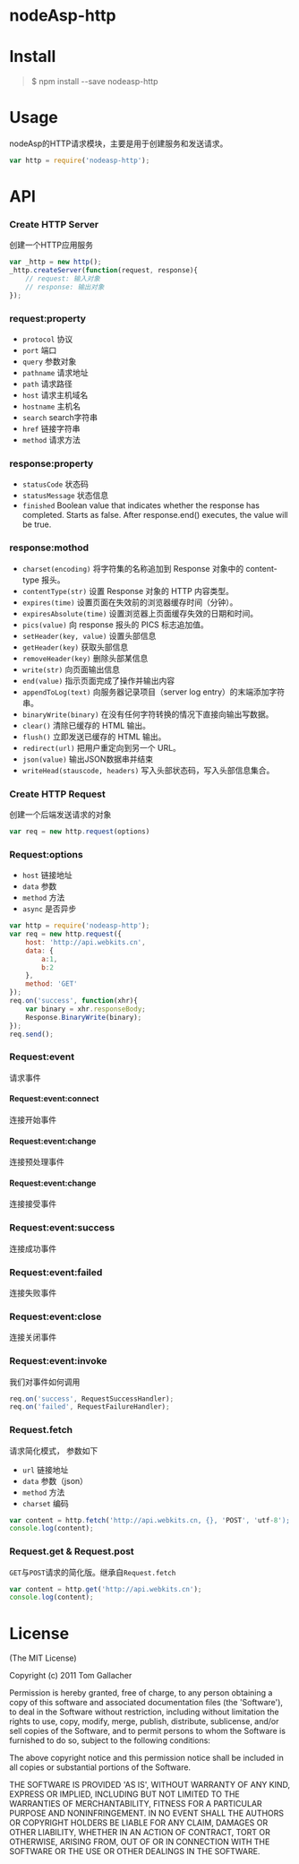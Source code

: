 nodeAsp-http
======================

# Install #

> $ npm install --save nodeasp-http

# Usage #

nodeAsp的HTTP请求模块，主要是用于创建服务和发送请求。

``` javascript
var http = require('nodeasp-http');
```

# API #

### Create HTTP Server ###

创建一个HTTP应用服务

``` javascript
var _http = new http();
_http.createServer(function(request, response){
    // request: 输入对象
    // response: 输出对象
});
```

### request:property ###

  * `protocol` 协议
  * `port` 端口
  * `query` 参数对象
  * `pathname` 请求地址
  * `path` 请求路径
  * `host` 请求主机域名
  * `hostname` 主机名
  * `search` search字符串
  * `href` 链接字符串
  * `method` 请求方法

### response:property ###

  * `statusCode` 状态码
  * `statusMessage` 状态信息
  * `finished` Boolean value that indicates whether the response has completed. Starts as false. After response.end() executes, the value will be true.

### response:mothod ###

  * `charset(encoding)` 将字符集的名称追加到 Response 对象中的 content-type 报头。
  * `contentType(str)` 设置 Response 对象的 HTTP 内容类型。
  * `expires(time)` 设置页面在失效前的浏览器缓存时间（分钟）。
  * `expiresAbsolute(time)` 设置浏览器上页面缓存失效的日期和时间。
  * `pics(value)` 向 response 报头的 PICS 标志追加值。
  * `setHeader(key, value)` 设置头部信息
  * `getHeader(key)` 获取头部信息
  * `removeHeader(key)` 删除头部某信息
  * `write(str)` 向页面输出信息
  * `end(value)` 指示页面完成了操作并输出内容
  * `appendToLog(text)` 向服务器记录项目（server log entry）的末端添加字符串。
  * `binaryWrite(binary)` 在没有任何字符转换的情况下直接向输出写数据。
  * `clear()` 清除已缓存的 HTML 输出。
  * `flush()` 立即发送已缓存的 HTML 输出。
  * `redirect(url)` 把用户重定向到另一个 URL。
  * `json(value)` 输出JSON数据串并结束
  * `writeHead(stauscode, headers)` 写入头部状态码，写入头部信息集合。

### Create HTTP Request ###

创建一个后端发送请求的对象

``` javascript
var req = new http.request(options)
```

### Request:options ###

  * `host` 链接地址
  * `data` 参数
  * `method` 方法
  * `async` 是否异步

``` javascript
var http = require('nodeasp-http');
var req = new http.request({
    host: 'http://api.webkits.cn',
    data: {
        a:1,
        b:2
    },
    method: 'GET'
});
req.on('success', function(xhr){
    var binary = xhr.responseBody;
    Response.BinaryWrite(binary);
});
req.send();
 ```

 ### Request:event ###

 请求事件

 #### Request:event:connect ####

 连接开始事件

 #### Request:event:change ####

 连接预处理事件

 #### Request:event:change ####

 连接接受事件

 ### Request:event:success ####

 连接成功事件

 ### Request:event:failed ####

 连接失败事件

 ### Request:event:close ####

 连接关闭事件

 ### Request:event:invoke ###

 我们对事件如何调用

 ``` javascript
 req.on('success', RequestSuccessHandler);
 req.on('failed', RequestFailureHandler);
 ```

 ### Request.fetch ###

 请求简化模式， 参数如下

   * `url` 链接地址
   * `data` 参数（json）
   * `method` 方法
   * `charset` 编码

 ``` javascript
 var content = http.fetch('http://api.webkits.cn, {}, 'POST', 'utf-8');
 console.log(content);
 ```

 ### Request.get & Request.post ###

 `GET`与`POST`请求的简化版。继承自`Request.fetch`

 ``` javascript
 var content = http.get('http://api.webkits.cn');
 console.log(content);
 ```

 # License #

 (The MIT License)

 Copyright (c) 2011 Tom Gallacher

 Permission is hereby granted, free of charge, to any person obtaining a copy of this software and associated documentation files (the 'Software'), to deal in the Software without restriction, including without limitation the rights to use, copy, modify, merge, publish, distribute, sublicense, and/or sell copies of the Software, and to permit persons to whom the Software is furnished to do so, subject to the following conditions:

 The above copyright notice and this permission notice shall be included in all copies or substantial portions of the Software.

 THE SOFTWARE IS PROVIDED 'AS IS', WITHOUT WARRANTY OF ANY KIND, EXPRESS OR IMPLIED, INCLUDING BUT NOT LIMITED TO THE WARRANTIES OF MERCHANTABILITY, FITNESS FOR A PARTICULAR PURPOSE AND NONINFRINGEMENT. IN NO EVENT SHALL THE AUTHORS OR COPYRIGHT HOLDERS BE LIABLE FOR ANY CLAIM, DAMAGES OR OTHER LIABILITY, WHETHER IN AN ACTION OF CONTRACT, TORT OR OTHERWISE, ARISING FROM, OUT OF OR IN CONNECTION WITH THE SOFTWARE OR THE USE OR OTHER DEALINGS IN THE SOFTWARE.